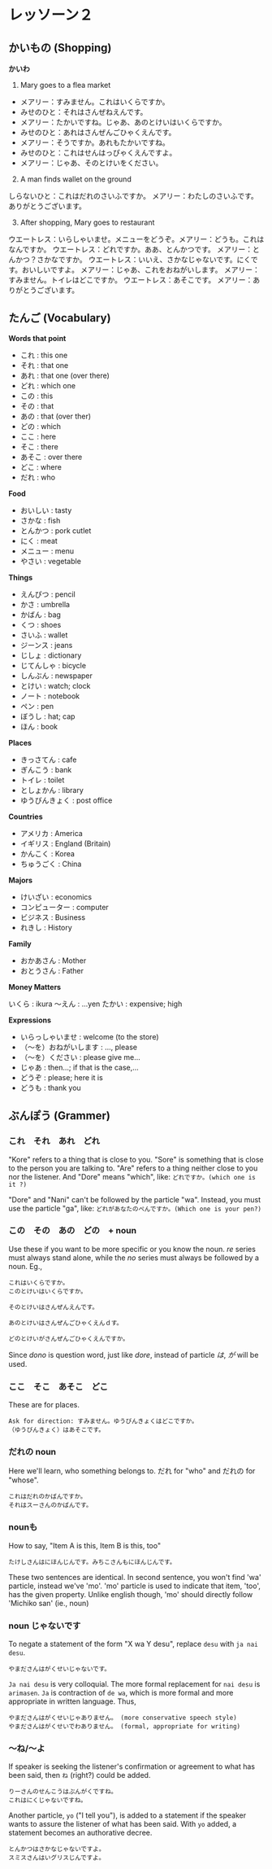 # レッソーン２

## かいもの (Shopping)

**かいわ**

1. Mary goes to a flea market

* メアリー：すみません。これはいくらですか。
* みせのひと：それはさんぜねえんです。
* メアリー：たかいですね。じゃあ、あのとけいはいくらですか。
* みせのひと：あれはさんぜんごひゃくえんです。
* メアリー：そうですか。あれもたかいですね。
* みせのひと：これはせんはっぴゃくえんですよ。
* メアリー：じゃあ、そのとけいをください。

2. A man finds wallet on the ground

しらないひと：これはだれのさいふですか。
メアリー：わたしのさいふです。ありがとうございます。

3. After shopping, Mary goes to restaurant

ウエートレス：いらしゃいませ。メニューをどうぞ。メアリー：どうも。これはなんですか。
ウエートレス：どれですか。ああ、とんかつです。
メアリー：とんかつ？さかなですか。
ウエートレス：いいえ、さかなじゃないです。にくです。おいしいですよ。
メアリー：じゃあ、これをおねがいします。
メアリー：すみません。トイレはどこですか。
ウエートレス：あそこです。
メアリー：ありがとうございます。

## たんご (Vocabulary)

**Words that point**

* これ   : this one
* それ   : that one
* あれ   : that one (over there)
* どれ   : which one
* この   : this
* その   : that
* あの   : that (over ther)
* どの   : which
* ここ   : here
* そこ   : there
* あそこ : over there
* どこ   : where
* だれ   : who

**Food**

* おいしい : tasty
* さかな   : fish
* とんかつ : pork cutlet
* にく     : meat
* メニュー : menu
* やさい   : vegetable

**Things**

* えんぴつ   : pencil
* かさ       : umbrella
* かばん     : bag
* くつ       : shoes
* さいふ     : wallet
* ジーンス   : jeans
* じしょ     : dictionary
* じてんしゃ : bicycle
* しんぶん   : newspaper
* とけい     : watch; clock
* ノート     : notebook
* ペン       : pen
* ぼうし     : hat; cap
* ほん       : book

**Places**

* きっさてん     : cafe
* ぎんこう       : bank
* トイレ         : toilet
* としょかん     : library
* ゆうびんきょく : post office

**Countries**

* アメリカ   : America
* イギリス   : England (Britain)
* かんこく   : Korea
* ちゅうごく : China

**Majors**

* けいざい       : economics
* コンピューター : computer
* ビジネス       : Business
* れきし         : History

**Family**

* おかあさん : Mother
* おとうさん : Father

**Money Matters**

いくら : ikura
〜えん : ...yen
たかい : expensive; high

**Expressions**

* いらっしゃいませ : welcome (to the store)
* （〜を）おねがいします : ..., please
* （〜を）ください : please give me...
* じゃあ : then...; if that is the case,...
* どうぞ : please; here it is
* どうも : thank you

## ぶんぽう (Grammer)

### これ　それ　あれ　どれ

"Kore" refers to a thing that is close to you. "Sore" is something that is close to the person you are talking to. "Are" refers to a thing neither close to you nor the listener.
And "Dore" means "which", like: `どれですか。(which one is it ?)`

"Dore" and "Nani" can't be followed by the particle "wa". Instead, you must use the particle "ga", like: `どれがあなたのぺんですか。(Which one is your pen?)`

### この　その　あの　どの　+ noun

Use these if you want to be more specific or you know the noun. _re_ series must always stand alone, while the _no_ series must always be followed by a noun. Eg.,
```
これはいくらですか。
このとけいはいくらですか。

そのとけいはさんぜんえんです。

あのとけいはさんぜんごひゃくえんｄす。

どのとけいがさんぜんごひゃくえんですか。
```

Since _dono_ is question word, just like _dore_, instead of particle _は_, _が_ will be used.

### ここ　そこ　あそこ　どこ

These are for places.

```
Ask for direction: すみません。ゆうびんきょくはどこですか。
（ゆうびんきょく）はあそこです。
```

### だれの noun

Here we'll learn, who something belongs to. だれ for "who" and だれの for "whose".

```
これはだれのかばんですか。
それはスーさんのかばんです。
```

### nounも

How to say, "Item A is this, Item B is this, too"

```
たけしさんはにほんじんです。みちこさんもにほんじんです。
```

These two sentences are identical. In second sentence, you won't find 'wa' particle, instead we've 'mo'. 'mo' particle is used to indicate that item, 'too', has the given property. Unlike english though, 'mo' should directly follow 'Michiko san' (ie., noun)

### noun じゃないです

To negate a statement of the form "X wa Y desu", replace `desu` with `ja nai desu`.
```
やまださんはがくせいじゃないです。
```

`Ja nai desu` is very colloquial. The more formal replacement for `nai desu` is `arimasen`. `Ja` is contraction of `de wa`, which is more formal and more appropriate in written language. Thus,
```
やまださんはがくせいじゃありません。 (more conservative speech style)
やまださんはがくせいでわありません。 (formal, appropriate for writing)
```

### 〜ね/〜よ

If speaker is seeking the listener's confirmation or agreement to what has been said, then `ね` (right?) could be added.
```
りーさんのせんこうはぶんがくですね。
これはにくじゃないですね。
```

Another particle, `yo` ("I tell you"), is added to a statement if the speaker wants to assure the listener of what has been said. With `yo` added, a statement becomes an authorative decree.
```
とんかつはさかなじゃないですよ。
スミスさんはいグリスじんですよ。
```
